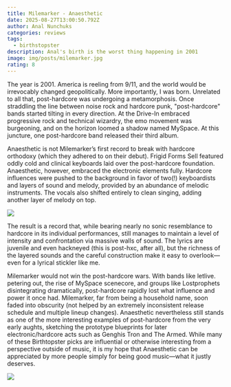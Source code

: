 ```yaml
---
title: Milemarker - Anaesthetic
date: 2025-08-27T13:00:50.792Z
author: Anal Nunchuks
categories: reviews
tags:
  - birthstopster
description: Anal's birth is the worst thing happening in 2001
image: img/posts/milemarker.jpg
rating: 8
---
```

The year is 2001. America is reeling from 9/11, and the world would be irrevocably changed geopolitically. More importantly, I was born. Unrelated to all that, post-hardcore was undergoing a metamorphosis. Once straddling the line between noise rock and hardcore punk, "post-hardcore" bands started tilting in every direction. At the Drive-In embraced progressive rock and technical wizardry, the emo movement was burgeoning, and on the horizon loomed a shadow named MySpace. At this juncture, one post-hardcore band released their third album. 

Anaesthetic is not Milemarker’s first record to break with hardcore orthodoxy (which they adhered to on their debut). Frigid Forms Sell featured oddly cold and clinical keyboards laid over the post-hardcore foundation. Anaesthetic, however, embraced the electronic elements fully. Hardcore influences were pushed to the background in favor of two(!) keyboardists and layers of sound and melody, provided by an abundance of melodic instruments. The vocals also shifted entirely to clean singing, adding another layer of melody on top.

![](img/posts/milemarker.jpg)

The result is a record that, while bearing nearly no sonic resemblance to hardcore in its individual performances, still manages to maintain a level of intensity and confrontation via massive walls of sound. The lyrics are juvenile and even hackneyed (this is post-hxc, after all), but the richness of the layered sounds and the careful construction make it easy to overlook—even for a lyrical stickler like me.

Milemarker would not win the post-hardcore wars. With bands like letlive. petering out, the rise of MySpace scenecore, and groups like Lostprophets disintegrating dramatically, post-hardcore rapidly lost what influence and power it once had. Milemarker, far from being a household name, soon faded into obscurity (not helped by an extremely inconsistent release schedule and multiple lineup changes). Anaesthetic nevertheless still stands as one of the more interesting examples of post-hardcore from the very early aughts, sketching the prototype blueprints for later electronic/hardcore acts such as Genghis Tron and The Armed. While many of these Birthtopster picks are influential or otherwise interesting from a perspective outside of music, it is my hope that Anaesthetic can be appreciated by more people simply for being good music—what it justly deserves.

![](img/posts/milemarker1.webp)